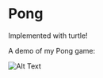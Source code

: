 # Pong

Implemented with turtle!

A demo of my Pong game:

![Alt Text](https://media.giphy.com/media/WUNlff9nnlOp5obARV/giphy.gif)
